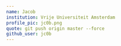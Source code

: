```yaml
---
name: Jacob
institution: Vrije Universiteit Amsterdam
profile_pic: jc0b.png
quote: git push origin master --force
github_user: jc0b
---
```

